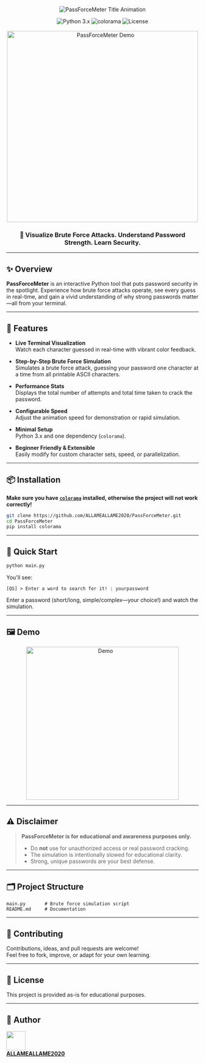 <p align="center">
  <img src="https://readme-typing-svg.demolab.com?font=Fira+Code&size=40&duration=3000&pause=500&color=0AEFFF&vCenter=true&width=1000&lines=PassForceMeter+-+Password+Brute+Force+Visualizer" alt="PassForceMeter Title Animation" />
</p>

<div align="center">
  <img src="https://img.shields.io/badge/python-3.x-blue.svg" alt="Python 3.x">
  <img src="https://img.shields.io/pypi/v/colorama.svg" alt="colorama">
  <img src="https://img.shields.io/badge/license-Educational-lightgrey.svg" alt="License">
  <br><br>
  <!-- Replace with your actual demo GIF or screenshot if available -->
  <img src="https://user-images.githubusercontent.com/ALLAMEALLAME2020/placeholder-demo.gif" alt="PassForceMeter Demo" width="500"/>
  <br>
  <h3>🔐 Visualize Brute Force Attacks. Understand Password Strength. Learn Security.</h3>
</div>

---

## ✨ Overview

**PassForceMeter** is an interactive Python tool that puts password security in the spotlight. Experience how brute force attacks operate, see every guess in real-time, and gain a vivid understanding of why strong passwords matter—all from your terminal.

---

## 🎯 Features

- **Live Terminal Visualization**  
  Watch each character guessed in real-time with vibrant color feedback.

- **Step-by-Step Brute Force Simulation**  
  Simulates a brute force attack, guessing your password one character at a time from all printable ASCII characters.

- **Performance Stats**  
  Displays the total number of attempts and total time taken to crack the password.

- **Configurable Speed**  
  Adjust the animation speed for demonstration or rapid simulation.

- **Minimal Setup**  
  Python 3.x and one dependency (`colorama`).

- **Beginner Friendly & Extensible**  
  Easily modify for custom character sets, speed, or parallelization.

---

## 📦 Installation

**Make sure you have [`colorama`](https://pypi.org/project/colorama/) installed, otherwise the project will not work correctly!**

```bash
git clone https://github.com/ALLAMEALLAME2020/PassForceMeter.git
cd PassForceMeter
pip install colorama
```

---

## 🚀 Quick Start

```bash
python main.py
```

You'll see:

```
[QS] > Enter a word to search for it! : yourpassword
```

Enter a password (short/long, simple/complex—your choice!) and watch the simulation.

---

## 🖼️ Demo

<!-- Replace the below with an actual demo GIF or screenshot if available -->
<p align="center">
  <img src="https://user-images.githubusercontent.com/ALLAMEALLAME2020/placeholder-demo.gif" alt="Demo" width="400"/>
</p>

---

## ⚠️ Disclaimer

> **PassForceMeter is for educational and awareness purposes only.**
>
> - Do **not** use for unauthorized access or real password cracking.
> - The simulation is intentionally slowed for educational clarity.
> - Strong, unique passwords are your best defense.

---

## 🗂️ Project Structure

```
main.py       # Brute force simulation script
README.md     # Documentation
```

---

## 🤝 Contributing

Contributions, ideas, and pull requests are welcome!  
Feel free to fork, improve, or adapt for your own learning.

---

## 📝 License

This project is provided as-is for educational purposes.

---

## 👤 Author

<p align="left">
  <a href="https://github.com/ALLAMEALLAME2020">
    <img src="https://avatars.githubusercontent.com/ALLAMEALLAME2020" width="50" />
    <br>
    <b>ALLAMEALLAME2020</b>
  </a>
</p>
